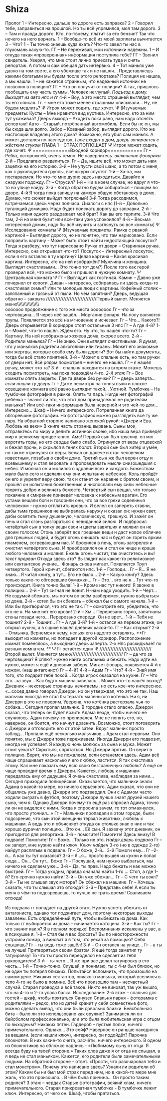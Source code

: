 # Shiza
Пролог
1 – Интересно, дальше по дороге есть заправка?
2 – Говорил тебе, заправиться на прошлой. Но ты всё упрямился, мол там дорого. 
3 – Там и правда дорого. Кто, по-твоему, платит за его бензин? Так что нечего на него ворчать.
1 – Вообще-то всё из моей зарплаты вычитается 
3 – Что?
1 – Ты точно знаешь куда ехать? Что-то завел ты нас в глухомань какую-то.
ГГ – Не переживай, мои источники надежны. 
1 – И откуда такая «проверенная» информация поступила тебе?
ГГ - Звонил свидетель. Уверял, что мне стоит лично приехать туда и снять репортаж. А потом и сам обещал дать интервью.
4 – Тот маньяк уже давно на том свете, а его убежище так и не нашли… Представляешь какими богатыми мы будем после этого репортажа? Полиция не нашла, а мы нашли.
1 – не кажется странным, что надежный источник не позвонил в полицию?
ГГ – Что он получит от полиции? А так, пришлось пообещать ему часть суммы. Человек неглупый.
*Подъезд к дому. Выходят из авто нпс и гг*
4-й – Воу, а это место страшней выглядит, чем ты его описал.
Гг. – мне его тоже менее страшным описывали… Ну, не будем медлить? 
Ψ Игрок может ходить, где хочет. Ψ
(Изучаемые предметы:
Кусты – Мне нравится вид кустика. Интересно, кто за ним тут ухаживал?
Дверь выхода – Уходить пока рано, нам надо отснять репортаж!
Авто – Старый, потрёпанный автомобиль. Если бы не он, мы бы сюда шли долго.
Забор – Кованый забор, выглядит дорого. Кто же настоящий владелец этого дома? Возможно, его убил сам маньяк. А может достался по наследству.
)
*все входят в дом, дверь запирается с жёстким стуком* 
ГЛАВА 1 – СТРАХ ПОГЛОЩАЕТ
Ψ Игрок может ходить, где хочет. Ψ 
=============Входной коридор============
Гг – Ребят, осторожней, очень темно. Не навернитесь. 
*включение фонарика* 
2-й – Предлагаю разделиться. 
Гг – Да, ищите всё, что может дать нам зацепки на его историю. 
3-й – Не упусти свой шанс, а то потом с меня, как с руководителя группы, все шкуры спустят.
1-й – Ха-ха, мы постараемся. Но что-то мне дурно здесь находиться. Давайте я снаружи подожду.
Гг – Струсил?
1-й – Ни в коем случае, но вдруг я что-то на улице найду.
3-й - Когда обратно будем собираться – поищем во дворе.
4-й Я тогда пока запишу на камеру общую обстановку в доме. Думаю, что сюжет выйдет потрясный!
3-й Тогда расходимся, встречаемся здесь через полчаса. 
Диалоги с нпс
[1-й – Довольно пугающий домишко. Надо будет поискать дорогу до заправки.
2-й – Только меня одного раздражает мой брат? Как вы его терпите.
3-й Что там, 2-й на меня бузит или всё-таки уже успокоился?
4-й – Весьма интересный домик, надо бы всё изучить и заглянуть во все комнаты]
Ψ Исследование комнаты Ψ 
(Изучаемые предметы: 
Рамка с рваной картиной – Выглядит дорого, но не понятно, что там нарисовано. 
Если поправить картину - Может быть стоит найти недостающий лоскуток? Тогда я разберу, что тут нарисовано
Ручка от двери – Старинная ручка. Интересно, она открывает что-то?
Лоскуток – Интересный лоскуток, если я его вставлю в ту картину? 
Целая картина – Какая красивая картина. Интересно, кто на ней изображён? Мужчина и женщина. Выглядят счастливыми… Это точно тот дом?)
После того как герой проверил всё, что можно было и пришел в нужную комнату.
Ψ Центральная комната Ψ
Гг – Выглядит как гостиная.
Камин – Давно уже почернел от копоти. 
Диван – интересно, собиралась ли здесь когда-то счастливая семья? Или те молодые люди с картины.
Кофейный столик – заляпанный и грязный от пыли. Но чем запятнан?
Дверь, ведущая обратно – закрыта
////////////////////////////////Первый вылет. Меняется меню\\\\\\\\\\\\\\\\\\\\\\\\\\\\\\\\\
ооооооо продолжение с того же места оооооооо
Гг – что за чертовщина… Я через неё зашёл…
Моргание фонаря. На полу валяются трупы. Появляется это всё на мгновение и исчезает.
Гг – Что... Какого?!
Дверь открывается
В коридоре стоят остальные 3 нпс
Гг – А где 4-й? 
1-й – Может, что-то нашёл. Ждём его. Ну что, ты нашёл что-то?
Гг – Картину. На ней изображены хозяева дома, скорее всего.
2-й – Родители маньяка?
Гг – Не знаю. Они выглядят счастливыми. Я думал, что у маньяков родители алкоголики или тираны. Может его знакомые или жертвы, которые особо ему были дороги? Вот бы найти документы, тогда бы всё стало понятней.
3-й – Может в спальне есть, но там ручки от двери нет. Всё рядом посмотрел – ничего не нашёл. 
Гг – я нашёл ручку, может это та?
3-й - спальня находится на втором этаже. Можешь сходить посмотреть, мы пока подождём 4-го.
*2-й этаж*
Гг – Все комнаты опять закрыты. Где та дверь без ручки?
Гг – дверь заперта…
*если нашли ту дверь*
Гг – Даже несмотря на тонны пыли и плохое освещение комната всё равно выглядит такой… Уютной.
Тумбочка – На тумбочке фотография в рамке. Опять та пара. Нигде нет фотографий ребёнка – значит ли это, что этот дом принадлежал не родителям маньяка? Или всё-таки информация была неверной и это чей-то дом… Интересно…
Шкаф – Ничего интересного. Потрепанная книга да обгоревшие фотографии. На фотографиях можно разглядеть всё ту же пару. На обратной стороне написано женской рукой: «Джери и Ева. Любовь на веки» В книге часть страниц вырвана. Сыны мои, отправьтесь по миру и делить истинной своею, ибо наша вера приведёт мир к великому процветанию. Амэ! Первый сын был труслив. он мог воротить горы, но его сердце было слабо. Отринулся от веры отцовской и бежал прочь, и скрылся в тенях болот. Второй сын был хитёр и умён, но также отринулся от веры. Бежал он далече и стал человеком известным, позабыв о своём доме. Третий сын же был верен отцу и всевышнему и стал веровать и проповедовать мысли снизошедшия с небес. И молчал он и молился о здравии всех и каждого. Божествам мало было сего и сделали ему они испытание небесное. Коль пройдёт он его и укрепит веру свою, так и станет он наравне с братом своим, и прошёл он испытания божетвенныя и ниспослали ему силы небесные творить добро и величать божеств. Четвёртый сын вещал, что только покаяние и смирение приведёт человека к небесным вратам. Его устами вещали боги и говорили они, что за все грехи содеянныя человеком – нужно отплатить кровью. И велел он запереть ставни, дабы тьма грешников не выбиралась наружу и сказал он: нужен свет, дабы освятить тьму душевную, человеческую, грешную. И зажёг он печь и стал огонь разгораться с невиданной силою. И подбросил четвёртый сын в топку вещи свои и цветы завятшия и молвил он не своим голосом: Огонь заберёт все грешные вещи и даст новое обличие для грешных людей, и будет огонь очищать нас и будет он гореть ярким пламенем, согревающим нас. И бросился в печь, огонь загорелся и очистил четвёртого сына. И преобразился он и стал он чище и краше любого человека и молвил: Ежель огонь чистит, так очиститесь и вы! *текст прерван* Откуда здесь это? Выглядит как какое-то религиозное или сектантское учение…
Фонарь снова мигает. Появляется Труп четвертого. Герой кричит, сбегаются нпс.
1-й – Господи…
Гг – Я… Я не знаю… Я читал книгу, а тут… Его не было…
2-й – Какую книгу? Здесь только какие-то обгоревшие бумажки…
Гг – Это… это не я… Тут что-то происходит. Книга точно была!
1-й – Кроме нас тут никого! Я звоню в полицию…
2-й – Тут сигнал не ловит. Н-нам надо уходить.
1-й – Черт… Не вздумай сбежать, мы потом во всём разберемся, нужно выбраться из дома.
2-й  – хотел бы он сбежать – сбежал бы с самого начала.
1-й – Или бы притворился, что это не так.
Гг – осмотрите его, убедитесь, что это не я. На мне нет его крови!
2-й – Хм… Перерезано горло, запятнаны стены позади него… Перерезано спереди. Он не врет…
1-й – Тебя не тошнит? 
2-й - Тошнит… 
Гг – А где 3-й?
1-й – остался на первом этаже, он открыл кухню, а в ящике нашёл дневник какой-то.
Гг – Как открыл?
2-й – Отмычка. Вернемся к нему, нельзя его надолго оставлять.
**Гг выходит из комнаты, но попадает в другой коридор. Расположение комнат поменялось, а выходная дверь заперта. 2-х Нпс раскидывает по разным комнатам. **
Ψ Гг остаётся один Ψ
/////////////////////////////////Второй вылет. Меняется меню/////////////////////////////////
Гг – да что за чертовщина? Я сплю? Нужно найти остальных и бежать. Надо идти на кухню, может я ещё и дневник заберу.
Мигает фонарь, появляется 4-й с ножом. (наш антагонист)
Гг – 4-й?
4-й – Адам
Гг – Что?
4-й – Знай имя того, кто подарит тебе покой…
Когда игрок оказался на кухне.
Гг – Что это…за звук… Как будто машина завелась… Может кто-то нашёл выход?
Дневник – некоторые страницы нечитаемы, но есть кое-что интересное. «…сосед давно говорил Джерри, но он утверждал, что это не так. Наш мальчик никогда не стал бы терзать маленького котенка. Ни я, ни Джерри в это не поверим. Уверена, что котёнка растерзала чья-то собака… Сегодня пропал мальчик. В городке стало опасно. Джерри сказал, что теперь он будет возить Адама везде, чтобы ничего не случилось. Адам почему-то препирался. Мне не понять его, но, наверное, он боится, что начнут дразнить. Возможно, стоит поговорить с Джерри и отговорить его от этой затеи. Вдруг мальчик просто заблуд…
Пропали ещё несколько мальчиков… Адам стал нервным. Оно понятно, мы с Джерри тоже переживаем. Иногда Джерри его подвозит, иногда не успевает. Я каждую ночь молюсь за сына и мужа. Может стоит уехать? Скрыться, спрятаться. Но Джерри против. Он верит в полицию. Верит, что мы не пожалеем, если останемся здесь. Адам всё чаще спрашивает насколько я его люблю, ластится. Я так счастлива этому. Как мне показать ему всю свою безграничную любовь? А ещё он чаще проводит время с Джерри. Кажется, любовь к машинам передалась ему от дедушки. Я очень счастлива, наблюдая за ними…
Сегодня приходили полицейские. Оказывается, что мальчики знали Адама в какой-то мере, но ничего серьёзного. Адам сказал, что они не общались уже давно, Джерри это подтвердил. Они с Адамом часто ходили сыграть в футбол, поэтому Джерри лучше знает друзей нашего сына, чем я. Однако Джерри почему-то ещё раз спросил Адама, точно ли он не виделся с ними. Когда я спросила зачем, то тот отмахнулся, что просто уточнил…»
Гг – Мальчики пропадали в этом городе, были подозрения, что сын этой женщины терзал животных, любовь к машинам. А ведь это и объясняет откуда он столько знал о них и так хорошо дурачил полицию… Это он… Её сын. Я захвачу этот дневник, он пригодится для репортажа. 
3-й - помогите! Помогите! Здесь внизу! В подвале! Помогите!
Гг – Боже… Только не это.
*Найдя дверь подвала*
Гг – он заперт, мне нужно найти ключ.
*Ключ найден*
3-го (но в одежде 2-го) найдут распятым в подвале.
Гг – О боже, 2-й…
3-й Помоги ему…
Гг –2-й… А как ты тут оказался?
3-й – Я…я… просто вышел из кухни и попал сюда… Он… Он тут… Боже
Гг – Послушай, нам нужно выбраться, мы ничего не сделаем уже…
3-й – Да, ты прав. Надо бежать и как можно быстрей.
Гг – Тогда уходим, правда сначала найти 1-го … Стоп, а где 1-й? Его срочно нужно найти!
3-й – Он уже сбежал…
Гг – С чего ты взял?
3-й – Ты не слышал звук мотора? Он сбежал на машине.
Гг – Хочешь сказать, что ты слышал это отсюда?! 
3-й – Представь себе! А если ты меня в чём-то подозреваешь, то лучше не трать время! Сваливаем отсюда!

Из подвала гг попадает на другой этаж. Нужно успеть убежать от антагониста, однако тот поджигает дом, поэтому некоторые выходы завалены. Есть определённый путь, чтобы выбежать из дома. Как только гг выбирается из дома – начинается катсцена.
3-й – Как ты?
Гг – что значит как я? Я в полном порядке! Воспоминания искажены у вас, а в психушке я. 
1-й – Стал бы я вас бросать? Вы по неосторожности устроили пожар, а виноват я в том, что уехал за помощью? Себя слышишь?
Гг – ты ведь тоже зашёл!
3-й – Он остался на улице… 
Гг – а ты не лучше! Притворяться своим братом. Я ещё тогда заметил ту татуировку! То что ты просто переоделся не сделает из тебя руководителя!
3-й – ты чего… Я же при вас делал татуировку в его честь…
1-й – Точно-точно. Слушай, я понимаю, ты с 4-м был близок, но не один ты потерял близких. Попытайся вспомнить, что произошло на самом деле. Никаких сектантов, никакого маньяка, который вселился в тело 4-го не было в помине. Всё что произошло там – несчастный случай. Старая проводка и всё такое. Никто не виноват, так уж вышло, что на 4-го и 2-го упала балка.
Исследование:
2-й этаж – спальня для гостей – шкаф, чтобы прятаться
Санузел
Спальня парня – фоторамка с родителями – редко, кто из детей хранит у себя совместные фото, можно сделать вывод, что они были довольно близки. 
Бейсбольная бита – было ли это использовано как оружие? Занимался ли он бейсболом профессионально, или это была любительская игра с отцом по выходным? Никаких пятен.
Гардероб – пустые полки, ничего примечательного. Однако… Это сейф? Наверное он раньше находился за вещами. (если нашли ключ), интересно, он подойдёт? Парочка блокнотов. В них какие-то счета, расчёты, ничего интересного. В одном из блокнотиков на обложке надпись – «Любимому сыну от отца. Я всегда буду на твоей стороне.» Таких слов даже я от отца не слышал, а я ведь не стал маньяком. Кажется, его родители были замечательными людьми. На обратной стороне – ответ. «Прости, что разочаровал тебя и стал монстром». Почему это написано здесь? Узнали ли родители об этом? Каким бы ни был мой страх перед ним, но в какой-то мере мне жаль, что это произошло… В чём была причина… Он просто таким родился?
3 этаж – чердак
Старые фотографии, всякий хлам, ничего примечательного. 
Старая прикроватная тумбочка - В тумбочке лежит ключ. Интересно, от чего он.
Шкаф, чтобы прятаться.
